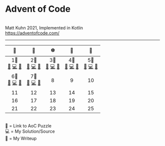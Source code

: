 # Advent of Code
<br>Matt Kuhn 2021, Implemented in Kotlin
<br>https://adventofcode.com/
******

|                                                🎁                                                |                                                🦌                                                |                                                ❄️                                                |                                                🌟                                                |                                                🎅                                                |
|:------------------------------------------------------------------------------------------------:|:------------------------------------------------------------------------------------------------:|:------------------------------------------------------------------------------------------------:|:------------------------------------------------------------------------------------------------:|:------------------------------------------------------------------------------------------------:|
| 1🌊<br>[🎄](https://adventofcode.com/2021/day/1) [💻](/src/main/kotlin/Day1.kt) [📝](/doc/day1.md) | 2🚤<br>[🎄](https://adventofcode.com/2021/day/2) [💻](/src/main/kotlin/Day2.kt) [📝](/doc/day2.md) | 3💽<br>[🎄](https://adventofcode.com/2021/day/3) [💻](/src/main/kotlin/Day3.kt) [📝](/doc/day3.md) | 4🐙<br>[🎄](https://adventofcode.com/2021/day/4) [💻](/src/main/kotlin/Day4.kt) [📝](/doc/day4.md) | 5🌋<br>[🎄](https://adventofcode.com/2021/day/5) [💻](/src/main/kotlin/Day5.kt) [📝](/doc/day5.md) |
| 6🐠<br>[🎄](https://adventofcode.com/2021/day/6) [💻](/src/main/kotlin/Day6.kt) [📝](/doc/day6.md) | 7🐳<br>[🎄](https://adventofcode.com/2021/day/7) [💻](/src/main/kotlin/Day7.kt) [📝](/doc/day7.md) |                                                8                                                 |                                                9                                                 |                                                10                                                |
|                                                11                                                |                                                12                                                |                                                13                                                |                                                14                                                |                                                15                                                |
|                                                16                                                |                                                17                                                |                                                18                                                |                                                19                                                |                                                20                                                |
|                                                21                                                |                                                22                                                |                                                23                                                |                                                24                                                |                                                25                                                |

<br>
🎄 = Link to AoC Puzzle
<br>💻 = My Solution/Source
<br>📝 = My Writeup
